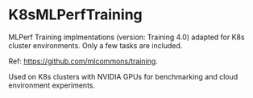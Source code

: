 # K8sMLPerfTraining

MLPerf Training implmentations (version: Training 4.0) adapted for K8s cluster environments. Only a few tasks are included.

Ref: https://github.com/mlcommons/training.

Used on K8s clusters with NVIDIA GPUs for benchmarking and cloud environment experiments.

